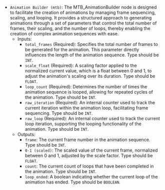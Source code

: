 - `Animation Builder (mtb)`: The MTB_AnimationBuilder node is designed to facilitate the creation of animations by managing frame sequencing, scaling, and looping. It provides a structured approach to generating animations through a set of parameters that control the total number of frames, their scaling, and the number of loops, thereby enabling the creation of complex animation sequences with ease.
    - Inputs:
        - `total_frames` (Required): Specifies the total number of frames to be generated for the animation. This parameter directly influences the length of the animation sequence. Type should be `INT`.
        - `scale_float` (Required): A scaling factor applied to the normalized current value, which is a float between 0 and 1, to adjust the animation's scaling over its duration. Type should be `FLOAT`.
        - `loop_count` (Required): Determines the number of times the animation sequence is looped, allowing for repeated cycles of the animation. Type should be `INT`.
        - `raw_iteration` (Required): An internal counter used to track the current iteration within the animation loop, facilitating frame sequencing. Type should be `INT`.
        - `raw_loop` (Required): An internal counter used to track the current loop iteration, supporting the looping functionality of the animation. Type should be `INT`.
    - Outputs:
        - `frame`: The current frame number in the animation sequence. Type should be `INT`.
        - `0-1 (scaled)`: The scaled value of the current frame, normalized between 0 and 1, adjusted by the scale factor. Type should be `FLOAT`.
        - `count`: The current count of loops that have been completed in the animation. Type should be `INT`.
        - `loop_ended`: A boolean indicating whether the current loop of the animation has ended. Type should be `BOOLEAN`.
